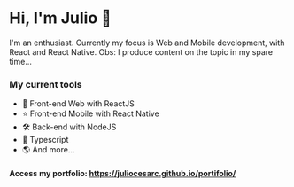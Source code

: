 # Hi, I'm Julio 👋

I'm an enthusiast. Currently my focus is Web and Mobile development, with React and React Native.
Obs: I produce content on the topic in my spare time...

### My current tools

- :rocket: Front-end Web with ReactJS
- :star: Front-end Mobile with React Native
- :hammer_and_wrench: Back-end with NodeJS
- :eyes: Typescript
- :earth_americas: And more...

#### Access my portfolio: https://juliocesarc.github.io/portifolio/
